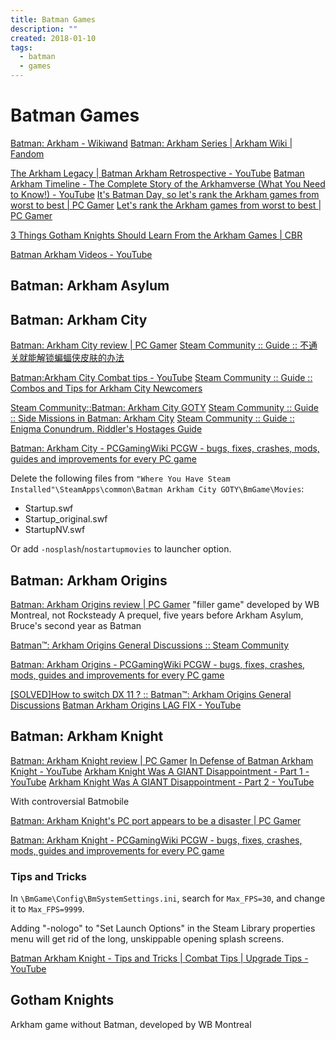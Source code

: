 ```yaml
---
title: Batman Games
description: ""
created: 2018-01-10
tags:
  - batman
  - games
---
```


# Batman Games

[Batman: Arkham - Wikiwand](https://www.wikiwand.com/en/Batman:_Arkham)
[Batman: Arkham Series | Arkham Wiki | Fandom](https://arkhamcity.fandom.com/wiki/Batman:_Arkham_Series)

[The Arkham Legacy | Batman Arkham Retrospective - YouTube](https://www.youtube.com/watch?v=_UPXsaOyY3U)
[Batman Arkham Timeline - The Complete Story of the Arkhamverse (What You Need to Know!) - YouTube](https://www.youtube.com/watch?v=OIfsm2lZa54)
[It's Batman Day, so let's rank the Arkham games from worst to best | PC Gamer](https://www.pcgamer.com/the-batman-arkham-games-ranked-from-worst-to-best/)
[Let's rank the Arkham games from worst to best | PC Gamer](https://www.pcgamer.com/the-batman-arkham-games-ranked-from-worst-to-best/)

[3 Things Gotham Knights Should Learn From the Arkham Games | CBR](https://www.cbr.com/gotham-knights-arkham-games-lessons/)

[Batman Arkham Videos - YouTube](https://www.youtube.com/channel/UCl2Ae8IzmEusR43OL9HNcKQ)

## Batman: Arkham Asylum

## Batman: Arkham City

[Batman: Arkham City review | PC Gamer](https://www.pcgamer.com/batman-arkham-city-review/)
[Steam Community :: Guide :: 不通关就能解锁蝙蝠侠皮肤的办法](https://steamcommunity.com/sharedfiles/filedetails/?id=536642688)

[Batman:Arkham City Combat tips - YouTube](https://www.youtube.com/watch?v=09_jaNm5mA8)
[Steam Community :: Guide :: Combos and Tips for Arkham City Newcomers](https://steamcommunity.com/sharedfiles/filedetails/?id=1677144521)

[Steam Community::Batman: Arkham City GOTY](https://steamcommunity.com/app/200260/guides/?browsefilter=trend&requiredtags[]=Walkthroughs&requiredtags[]=English)
[Steam Community :: Guide :: Side Missions in Batman: Arkham City](https://steamcommunity.com/sharedfiles/filedetails/?id=217901610)
[Steam Community :: Guide :: Enigma Conundrum. Riddler's Hostages Guide](https://steamcommunity.com/sharedfiles/filedetails/?id=121948247)

[Batman: Arkham City - PCGamingWiki PCGW - bugs, fixes, crashes, mods, guides and improvements for every PC game](https://www.pcgamingwiki.com/wiki/Batman:_Arkham_City)

Delete the following files from `"Where You Have Steam Installed"\SteamApps\common\Batman Arkham City GOTY\BmGame\Movies`:

- Startup.swf
- Startup_original.swf
- StartupNV.swf

Or add `-nosplash`/`nostartupmovies` to launcher option.

## Batman: Arkham Origins

[Batman: Arkham Origins review | PC Gamer](https://www.pcgamer.com/batman-arkham-origins-review/)
"filler game" developed by WB Montreal, not Rocksteady
A prequel, five years before Arkham Asylum, Bruce's second year as Batman

[Batman™: Arkham Origins General Discussions :: Steam Community](https://steamcommunity.com/app/209000/discussions/)

[Batman: Arkham Origins - PCGamingWiki PCGW - bugs, fixes, crashes, mods, guides and improvements for every PC game](http://pcgamingwiki.com/wiki/Batman:_Arkham_Origins)

[[SOLVED]How to switch DX 11 ? :: Batman™: Arkham Origins General Discussions](https://steamcommunity.com/app/209000/discussions/0/341537388324214655/)
[Batman Arkham Origins LAG FIX - YouTube](https://www.youtube.com/watch?v=rkKJb5yOQxQ)

## Batman: Arkham Knight

[Batman: Arkham Knight review | PC Gamer](https://www.pcgamer.com/batman-arkham-knight-review/)
[In Defense of Batman Arkham Knight - YouTube](https://www.youtube.com/watch?v=T8oPQS0DCsA)
[Arkham Knight Was A GIANT Disappointment - Part 1 - YouTube](https://www.youtube.com/watch?v=OP0WXHbva-U)
[Arkham Knight Was A GIANT Disappointment - Part 2 - YouTube](https://www.youtube.com/watch?v=AmRstjJSGcY)

With controversial Batmobile

[Batman: Arkham Knight's PC port appears to be a disaster | PC Gamer](https://www.pcgamer.com/batman-arkham-knights-launch-appears-to-be-a-disaster/)

[Batman: Arkham Knight - PCGamingWiki PCGW - bugs, fixes, crashes, mods, guides and improvements for every PC game](https://www.pcgamingwiki.com/wiki/Batman:_Arkham_Knight)

### Tips and Tricks

In `\BmGame\Config\BmSystemSettings.ini`, search for `Max_FPS=30`, and change it to `Max_FPS=9999`.

Adding "-nologo" to "Set Launch Options" in the Steam Library properties menu will get rid of the long, unskippable opening splash screens.

[Batman Arkham Knight - Tips and Tricks | Combat Tips | Upgrade Tips - YouTube](https://www.youtube.com/watch?v=ZMJCaqw9fwo)

## Gotham Knights

Arkham game without Batman, developed by WB Montreal
